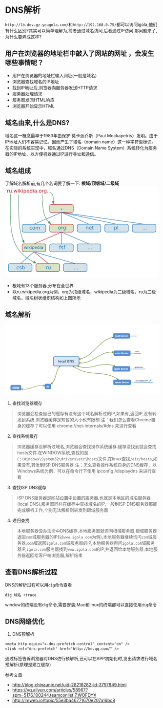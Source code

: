 # DNS解析  
`http://lb.dev.gz.yougola.com/`和`http://192.168.0.75/`都可以访问igola,他们有什么区别?其实可以简单理解为,前者通过域名访问,后者通过IP访问.那问题来了,为什么要弄成这样?

## 用户在浏览器的地址栏中敲入了网站的网址 ，会发生哪些事情呢？
- 用户在浏览器的地址栏输入网址(一般是域名)
- 浏览器查找域名的IP地址
- 找到IP地址后,浏览器向服务器发送HTTP请求
- 服务器处理请求
- 服务器发回HTML响应
- 浏览器开始显示HTML

## 域名由来,什么是DNS?  
域名这一概念最早于1983年由保罗·莫卡派乔斯（Paul Mockapetris）发明。由于IP地址人们不容易记忆。因而产生了域名（domain name）这一种字符型标识。在实际的系统实现中，域名通过DNS（Domain Name System）系统转化为服务器的IP地址，以方便机器通过IP进行寻址和通信。

## 域名组成
了解域名解析前,有几个名词要了解一下: **根域/顶级域/二级域**
![](./images/dns-constructor.png)
- 根域有13个服务器,分布在全世界
- 以ru.wikipedia.org为例，org为顶级域名，wikipedia为二级域名，ru为三级域名，域名树状组织结构如上图所示

## 域名解析
![](./images/dns-search.png)
1. 查找浏览器缓存
> 浏览器会检查自己的缓存有没有这个域名解析过的IP,如果有,返回IP,没有转发到系统.浏览器缓存是短暂的大小也有限制 
> 注：我们怎么查看Chrome自身的缓存？可以使用 chrome://net-internals/#dns 来进行查看

2. 查找系统缓存
> 浏览器缓存没解析过域名,浏览器会查找操作系统缓存.缓存没找到就会查找hosts文件.在WINDOW系统,查找的是`C:\Windows\System32\drivers\etc\hosts`文件,在linux查找`/etc/hosts`,如果没有,转发到ISP DNS服务器
> 注：怎么查看操作系统自身的DNS缓存，以Windows系统为例，可以在命令行下使用 ipconfig /displaydns 来进行查看 

3. 查找ISP DNS缓存  
> ISP DNS服务器是网站设置中设置的服务器,也就是本地区的域名服务器(local DNS),服务器同样在缓存中查找域名的IP,一般到ISP DNS服务器都能完成解析工作,个别无法解析则转发到跟域服务器

4. 递归查找
> 本地服务器没办法命中DNS缓存,本地服务器就询问根域服务器,根域服务器返回`com`域服务器的IP(以`www.igola.com`为例),本地服务器继续询问`com`域服务器,`com`域返回`igola.com`域服务器的IP,本地服务器再问`igola.com`域服务器IP,`igola.com`服务器找到`www.igola.com`的IP,并返回给本地服务器,本地服务器返回给客户端浏览器,解析结束

## 查看DNS解析过程
DNS的解析过程可以用`dig`命令查看
```
dig 域名 +trace
```
window的终端没有dig命令,需要安装;Mac和linux的终端都可以直接使用`dig`命令

## DNS网络优化
1. DNS预解析
```
<meta http-equiv="x-dns-prefetch-control" content="on" />
<link rel="dns-prefetch" href="http://ke.qq.com/" />
```
通过标签告诉浏览器对DNS进行预解析,还可以在APP初始化时,发出请求进行域名预解析(原理是建立缓存)


参考文章
- http://blog.chinaunix.net/uid-28216282-id-3757849.html
- https://yq.aliyun.com/articles/58967?spm=5176.100244.teamconlist.7.WOFDYX
- http://imweb.io/topic/55e3ba46771670e207a16bc8

